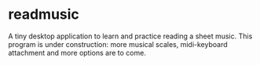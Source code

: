 # readmusic
A tiny desktop application to learn and practice reading a sheet music.
This program is under construction: more musical scales, midi-keyboard attachment and more options are to come.
